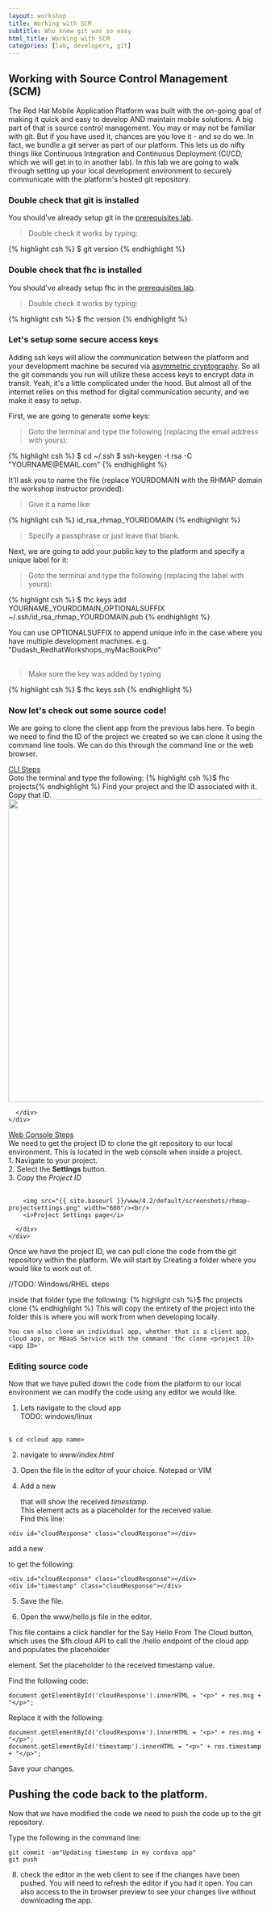```yaml
---
layout: workshop
title: Working with SCM
subtitle: Who knew git was so easy
html_title: Working with SCM
categories: [lab, developers, git]
---
```


## Working with Source Control Management (SCM)
The Red Hat Mobile Application Platform was built with the on-going goal of making it quick and easy to develop AND maintain mobile solutions.  A big part of that is source control management.  You may or may not be familiar with git.  But if you have used it, chances are you love it - and so do we.  In fact, we bundle a git server as part of our platform.  This lets us do nifty things like Continuous Integration and Continuous Deployment (CI/CD, which we will get in to in another lab).  In *this* lab we are going to walk through setting up your local development environment to securely communicate with the platform's hosted git repository.

### Double check that git is installed
You should've already setup git in the [prerequisites lab][5].

<blockquote>
<i class="fa fa-terminal"></i> Double check it works by typing:
</blockquote>
{% highlight csh %}
$ git version
{% endhighlight %}


### Double check that fhc is installed
You should've already setup fhc in the [prerequisites lab][5].

<blockquote>
<i class="fa fa-terminal"></i> Double check it works by typing:
</blockquote>
{% highlight csh %}
$ fhc version
{% endhighlight %}


### Let's setup some secure access keys
Adding ssh keys will allow the communication between the platform and your development machine be secured via [asymmetric cryptography][4].  So all the git commands you run will utilize these access keys to encrypt data in transit.  Yeah, it's a little complicated under the hood.  But almost all of the internet relies on this method for digital communication security, and we make it easy to setup.  

First, we are going to generate some keys:

<blockquote>
<i class="fa fa-terminal"></i> Goto the terminal and type the following (replacing the email address with yours):
</blockquote>
{% highlight csh %}
$ cd ~/.ssh
$ ssh-keygen -t rsa -C "YOURNAME@EMAIL.com"
{% endhighlight %}

It'll ask you to name the file (replace YOURDOMAIN with the RHMAP domain the workshop instructor provided):

<blockquote>
Give it a name like:
</blockquote>
{% highlight csh %}
id_rsa_rhmap_YOURDOMAIN
{% endhighlight %}

<blockquote>
Specify a passphrase or just leave that blank.
</blockquote>

Next, we are going to add your public key to the platform and specify a unique label for it:

<blockquote>
<i class="fa fa-terminal"></i> Goto the terminal and type the following (replacing the label with yours):
</blockquote>
{% highlight csh %}
$ fhc keys add YOURNAME_YOURDOMAIN_OPTIONALSUFFIX ~/.ssh/id_rsa_rhmap_YOURDOMAIN.pub
{% endhighlight %}

<i class="fa fa-info-circle"></i> You can use OPTIONALSUFFIX to append unique info in the case where you have multiple development machines.  e.g. "Dudash_RedhatWorkshops_myMacBookPro"<br/><br/>

<blockquote>
<i class="fa fa-terminal"></i> Make sure the key was added by typing
</blockquote>
{% highlight csh %}
$ fhc keys ssh
{% endhighlight %}


### Now let's check out some source code!
We are going to clone the client app from the previous labs here. To begin we need to find the ID of the project we created so we can clone it using the command line tools.  We can do this through the command line or the web browser.  

<div class="panel-group" id="accordion" role="tablist" aria-multiselectable="true">
  <div class="panel panel-default">
    <div class="panel-heading" role="tab" id="headingOne">
      <div class="panel-title">
        <a role="button" data-toggle="collapse" data-parent="#accordion" href="#collapseOne" aria-expanded="true" aria-controls="collapseOne">
          CLI Steps
        </a>
      </div>
    </div>
    <div id="collapseOne" class="panel-collapse collapse" role="tabpanel" aria-labelledby="headingOne">
      <div class="panel-body">
        <i class="fa fa-terminal"></i> Goto the terminal and type the following:
        {% highlight csh %}$ fhc projects{% endhighlight %}
        Find your project and the ID associated with it.  Copy that ID.  
        <img src="{{ site.baseurl }}/www/4.2/default/screenshots/rhmap-terminal-projectlist.png" width="600"/><br/>

      </div>
    </div>
  </div>
  <div class="panel panel-default">
    <div class="panel-heading" role="tab" id="headingTwo">
      <div class="panel-title">
        <a class="collapsed" role="button" data-toggle="collapse" data-parent="#accordion" href="#collapseTwo" aria-expanded="false" aria-controls="collapseTwo">
          Web Console Steps
        </a>
      </div>
    </div>
    <div id="collapseTwo" class="panel-collapse collapse" role="tabpanel" aria-labelledby="headingTwo">
      <div class="panel-body">
        We need to get the project ID to clone the git repository to our local environment.  This is located in the web console when inside a project.<br />
        1. Navigate to your project.  <br />
        2. Select the <b>Settings</b> button.<br />
        3. Copy the <i>Project ID</i><br /><br />

        <img src="{{ site.baseurl }}/www/4.2/default/screenshots/rhmap-projectsettings.png" width="600"/><br/>
        <i>Project Settings page</i>

      </div>
    </div>
  </div>
</div>


Once we have the project ID, we can pull clone the code from the git repository within the platform.  We will start by Creating a folder where you would like to work out of.

//TODO: Windows/RHEL steps

inside that folder type the following:
{% highlight csh %}$ fhc projects clone <project ID>{% endhighlight %}
This will copy the entirety of the project into the folder this is where you will work from when developing locally.

`` You can also clone an individual app, whether that is a client app, cloud app, or MBaaS Service with the command
'fhc clone <project ID> <app ID>'  ``


### Editing source code
Now that we have pulled down the code from the platform to our local environment we can modify the code using any editor we would like.

1. Lets navigate to the cloud app<br />
TODO: windows/linux<br /><br />
```
$ cd <cloud app name>
```

2. navigate to *www/index.html*

3. Open the file in the editor of your choice.  Notepad or VIM

4. Add a new *<div>* that will show the received *timestamp*.<br />
This element acts as a placeholder for the received value.<br />
Find this line:

```
<div id="cloudResponse" class="cloudResponse"></div>
```

add a new *<div>* to get the following:
```
<div id="cloudResponse" class="cloudResponse"></div>
<div id="timestamp" class="cloudResponse"></div>
```

5. Save the file.

6. Open the www/hello.js file in the editor.

This file contains a click handler for the Say Hello From The Cloud button, which uses the $fh.cloud API to call the /hello endpoint of the cloud app and populates the placeholder <div id="timestamp"> element.
Set the placeholder to the received timestamp value.

Find the following code:
```
document.getElementById('cloudResponse').innerHTML = "<p>" + res.msg + "</p>";
```
Replace it with the following:
```
document.getElementById('cloudResponse').innerHTML = "<p>" + res.msg + "</p>";
document.getElementById('timestamp').innerHTML = "<p>" + res.timestamp + "</p>";
```
Save your changes.


## Pushing the code back to the platform.
Now that we have modified the code we need to push the code up to the git repository.


Type the following in the command line:
```
git commit -am"Updating timestamp in my cordova app"
git push
```

8. check the editor in the web client to see if the changes have been pushed.  You will need to refresh the editor if you had it open.  You can also access to the in browser preview to see your changes live without downloading the app.








[1]: https://access.redhat.com/documentation/en/red-hat-mobile-application-platform/4.2/paged/local-development-guide/chapter-4-developing-code-locally
[2]: http://brew.sh/
[3]: https://git-for-windows.github.io/
[4]: https://en.wikipedia.org/wiki/Public-key_cryptography
[5]: ./workshop-prerequisites.html
